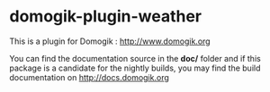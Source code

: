 domogik-plugin-weather
=======================

This is a plugin for Domogik : http://www.domogik.org

You can find the documentation source in the **doc/** folder and if this package is a candidate for the nightly builds, you may find the build documentation on http://docs.domogik.org
